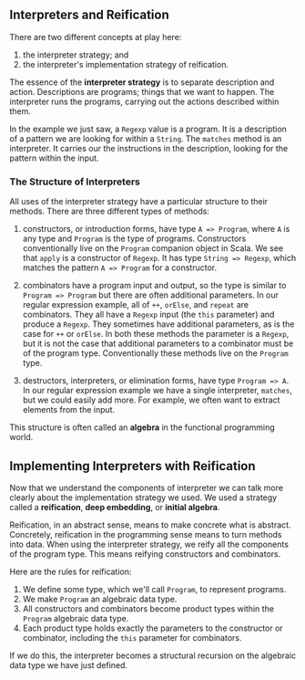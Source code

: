## Interpreters and Reification

There are two different concepts at play here:

1. the interpreter strategy; and
2. the interpreter's implementation strategy of reification.

The essence of the **interpreter strategy** is to separate description and action. Descriptions are programs; things that we want to happen. The interpreter runs the programs, carrying out the actions described within them.

In the example we just saw, a `Regexp` value is a program. It is a description of a pattern we are looking for within a `String`.
The `matches` method is an interpreter. It carries our the instructions in the description, looking for the pattern within the input.


### The Structure of Interpreters

All uses of the interpreter strategy have a particular structure to their methods.
There are three different types of methods:

1. constructors, or introduction forms, have type `A => Program`, where `A` is any type and `Program` is the type of programs. Constructors conventionally live on the `Program` companion object in Scala. We see that `apply` is a constructor of `Regexp`. It has type `String => Regexp`, which matches the pattern `A => Program` for a constructor.

2. combinators have a program input and output, so the type is similar to `Program => Program` but there are often additional parameters. In our regular expression example, all of `++`, `orElse`, and `repeat` are combinators. They all have a `Regexp` input (the `this` parameter) and produce a `Regexp`. They sometimes have additional parameters, as is the case for `++` or `orElse`. In both these methods the parameter is a `Regexp`, but it is not the case that additional parameters to a combinator must be of the program type. Conventionally these methods live on the `Program` type.

3. destructors, interpreters, or elimination forms, have type `Program => A`. In our regular expression example we have a single interpreter, `matches`, but we could easily add more. For example, we often want to extract elements from the input.

This structure is often called an **algebra** in the functional programming world.


## Implementing Interpreters with Reification

Now that we understand the components of interpreter we can talk more clearly about the implementation strategy we used.
We used a strategy called a **reification**, **deep embedding**, or **initial algebra**.

Reification, in an abstract sense, means to make concrete what is abstract. Concretely, reification in the programming sense means to turn methods into data. When using the interpreter strategy, we reify all the components of the program type. This means reifying constructors and combinators.

Here are the rules for reification:

1. We define some type, which we'll call `Program`, to represent programs.
2. We make `Program` an algebraic data type.
3. All constructors and combinators become product types within the `Program` algebraic data type.
4. Each product type holds exactly the parameters to the constructor or combinator, including the `this` parameter for combinators.

If we do this, the interpreter becomes a structural recursion on the algebraic data type we have just defined.
